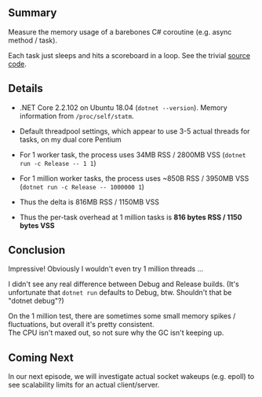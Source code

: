 ## Summary

Measure the memory usage of a barebones C# coroutine (e.g. async method / task).

Each task just sleeps and hits a scoreboard in a loop.  See the trivial [source code](Program.cs).


## Details

* .NET Core 2.2.102 on Ubuntu 18.04 (`dotnet --version`).  Memory information from `/proc/self/statm`.

* Default threadpool settings, which appear to use 3-5 actual threads for tasks, on my dual core Pentium

* For 1 worker task, the process uses 34MB RSS / 2800MB VSS (`dotnet run -c Release -- 1 1`)

* For 1 million worker tasks, the process uses ~850B RSS / 3950MB VSS (`dotnet run -c Release -- 1000000 1`)

* Thus the delta is 816MB RSS / 1150MB VSS

* Thus the per-task overhead at 1 million tasks is **816 bytes RSS / 1150 bytes VSS**


## Conclusion

Impressive!  Obviously I wouldn't even try 1 million threads ...

I didn't see any real difference between Debug and Release builds.
(It's unfortunate that `dotnet run` defaults to Debug, btw.  Shouldn't that be "dotnet debug"?)

On the 1 million test, there are sometimes some small memory spikes /
fluctuations, but overall it's pretty consistent.  
The CPU isn't maxed out, so not sure why the GC isn't keeping up.


## Coming Next

In our next episode, we will investigate actual socket wakeups (e.g. epoll) to
see scalability limits for an actual client/server.
